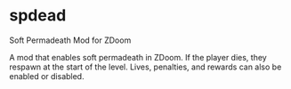spdead
======

Soft Permadeath Mod for ZDoom

A mod that enables soft permadeath in ZDoom. If the player dies, they
respawn at the start of the level. Lives, penalties, and rewards can
also be enabled or disabled.

